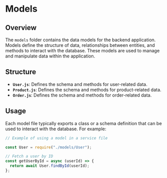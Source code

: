 # Models

## Overview

The `models` folder contains the data models for the backend application. Models define the structure of data, relationships between entities, and methods to interact with the database. These models are used to manage and manipulate data within the application.

## Structure

- **`User.js`**: Defines the schema and methods for user-related data.
- **`Product.js`**: Defines the schema and methods for product-related data.
- **`Order.js`**: Defines the schema and methods for order-related data.

## Usage

Each model file typically exports a class or a schema definition that can be used to interact with the database. For example:

```javascript
// Example of using a model in a service file

const User = require("./models/User");

// Fetch a user by ID
const getUserById = async (userId) => {
  return await User.findById(userId);
};
```
